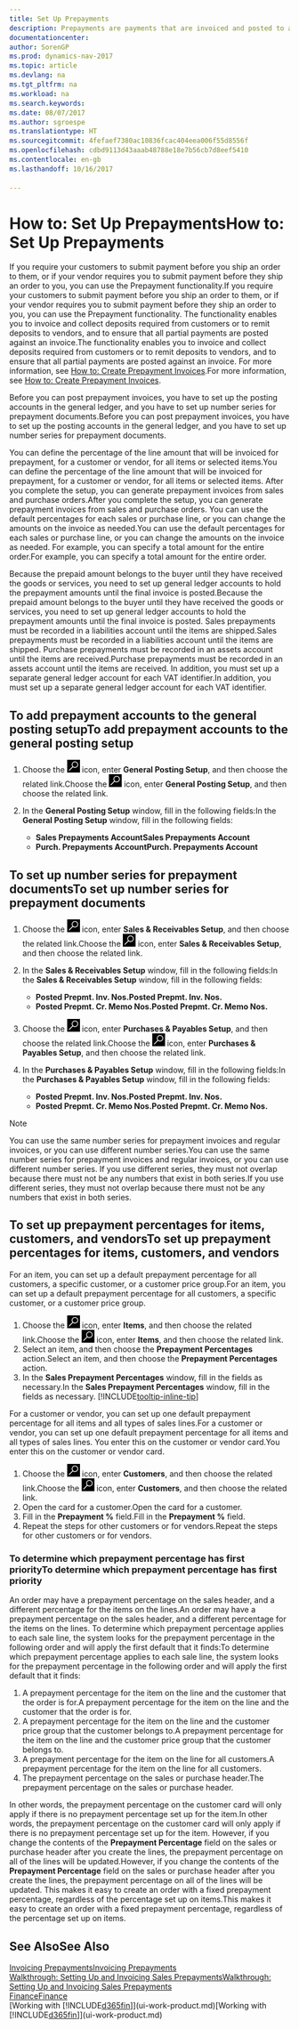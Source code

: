 ```yaml
---
title: Set Up Prepayments
description: Prepayments are payments that are invoiced and posted to a sales or purchase prepayment order before final invoicing. You might require a deposit before you manufacture items to order, or you might require payment before you ship items to a customer. The prepayments functionality enables you to invoice and collect deposits required from customers or to remit deposits to vendors. Thus, you can ensure that all payments are posted against an invoice.
documentationcenter: 
author: SorenGP
ms.prod: dynamics-nav-2017
ms.topic: article
ms.devlang: na
ms.tgt_pltfrm: na
ms.workload: na
ms.search.keywords: 
ms.date: 08/07/2017
ms.author: sgroespe
ms.translationtype: HT
ms.sourcegitcommit: 4fefaef7380ac10836fcac404eea006f55d8556f
ms.openlocfilehash: cdbd9113d43aaab48788e18e7b56cb7d8eef5410
ms.contentlocale: en-gb
ms.lasthandoff: 10/16/2017

---
```

# <a name="how-to-set-up-prepayments"></a><span data-ttu-id="b8c53-106">How to: Set Up Prepayments</span><span class="sxs-lookup"><span data-stu-id="b8c53-106">How to: Set Up Prepayments</span></span>
<span data-ttu-id="b8c53-107">If you require your customers to submit payment before you ship an order to them, or if your vendor requires you to submit payment before they ship an order to you, you can use the Prepayment functionality.</span><span class="sxs-lookup"><span data-stu-id="b8c53-107">If you require your customers to submit payment before you ship an order to them, or if your vendor requires you to submit payment before they ship an order to you, you can use the Prepayment functionality.</span></span> <span data-ttu-id="b8c53-108">The functionality enables you to invoice and collect deposits required from customers or to remit deposits to vendors, and to ensure that all partial payments are posted against an invoice.</span><span class="sxs-lookup"><span data-stu-id="b8c53-108">The functionality enables you to invoice and collect deposits required from customers or to remit deposits to vendors, and to ensure that all partial payments are posted against an invoice.</span></span> <span data-ttu-id="b8c53-109">For more information, see [How to: Create Prepayment Invoices](finance-how-to-create-prepayment-invoices.md).</span><span class="sxs-lookup"><span data-stu-id="b8c53-109">For more information, see [How to: Create Prepayment Invoices](finance-how-to-create-prepayment-invoices.md).</span></span>

<span data-ttu-id="b8c53-110">Before you can post prepayment invoices, you have to set up the posting accounts in the general ledger, and you have to set up number series for prepayment documents.</span><span class="sxs-lookup"><span data-stu-id="b8c53-110">Before you can post prepayment invoices, you have to set up the posting accounts in the general ledger, and you have to set up number series for prepayment documents.</span></span>  

<span data-ttu-id="b8c53-111">You can define the percentage of the line amount that will be invoiced for prepayment, for a customer or vendor, for all items or selected items.</span><span class="sxs-lookup"><span data-stu-id="b8c53-111">You can define the percentage of the line amount that will be invoiced for prepayment, for a customer or vendor, for all items or selected items.</span></span> <span data-ttu-id="b8c53-112">After you complete the setup, you can generate prepayment invoices from sales and purchase orders.</span><span class="sxs-lookup"><span data-stu-id="b8c53-112">After you complete the setup, you can generate prepayment invoices from sales and purchase orders.</span></span> <span data-ttu-id="b8c53-113">You can use the default percentages for each sales or purchase line, or you can change the amounts on the invoice as needed.</span><span class="sxs-lookup"><span data-stu-id="b8c53-113">You can use the default percentages for each sales or purchase line, or you can change the amounts on the invoice as needed.</span></span> <span data-ttu-id="b8c53-114">For example, you can specify a total amount for the entire order.</span><span class="sxs-lookup"><span data-stu-id="b8c53-114">For example, you can specify a total amount for the entire order.</span></span>  

<span data-ttu-id="b8c53-115">Because the prepaid amount belongs to the buyer until they have received the goods or services, you need to set up general ledger accounts to hold the prepayment amounts until the final invoice is posted.</span><span class="sxs-lookup"><span data-stu-id="b8c53-115">Because the prepaid amount belongs to the buyer until they have received the goods or services, you need to set up general ledger accounts to hold the prepayment amounts until the final invoice is posted.</span></span> <span data-ttu-id="b8c53-116">Sales prepayments must be recorded in a liabilities account until the items are shipped.</span><span class="sxs-lookup"><span data-stu-id="b8c53-116">Sales prepayments must be recorded in a liabilities account until the items are shipped.</span></span> <span data-ttu-id="b8c53-117">Purchase prepayments must be recorded in an assets account until the items are received.</span><span class="sxs-lookup"><span data-stu-id="b8c53-117">Purchase prepayments must be recorded in an assets account until the items are received.</span></span> <span data-ttu-id="b8c53-118">In addition, you must set up a separate general ledger account for each VAT identifier.</span><span class="sxs-lookup"><span data-stu-id="b8c53-118">In addition, you must set up a separate general ledger account for each VAT identifier.</span></span>

## <a name="to-add-prepayment-accounts-to-the-general-posting-setup"></a><span data-ttu-id="b8c53-119">To add prepayment accounts to the general posting setup</span><span class="sxs-lookup"><span data-stu-id="b8c53-119">To add prepayment accounts to the general posting setup</span></span>  

1. <span data-ttu-id="b8c53-120">Choose the ![Search for Page or Report](media/ui-search/search_small.png "Search for Page or Report icon") icon, enter **General Posting Setup**, and then choose the related link.</span><span class="sxs-lookup"><span data-stu-id="b8c53-120">Choose the ![Search for Page or Report](media/ui-search/search_small.png "Search for Page or Report icon") icon, enter **General Posting Setup**, and then choose the related link.</span></span>
2. <span data-ttu-id="b8c53-121">In the **General Posting Setup** window, fill in the following fields:</span><span class="sxs-lookup"><span data-stu-id="b8c53-121">In the **General Posting Setup** window, fill in the following fields:</span></span>  

    - <span data-ttu-id="b8c53-122">**Sales Prepayments Account**</span><span class="sxs-lookup"><span data-stu-id="b8c53-122">**Sales Prepayments Account**</span></span>  
    - <span data-ttu-id="b8c53-123">**Purch. Prepayments Account**</span><span class="sxs-lookup"><span data-stu-id="b8c53-123">**Purch. Prepayments Account**</span></span>  

## <a name="to-set-up-number-series-for-prepayment-documents"></a><span data-ttu-id="b8c53-124">To set up number series for prepayment documents</span><span class="sxs-lookup"><span data-stu-id="b8c53-124">To set up number series for prepayment documents</span></span>  

1. <span data-ttu-id="b8c53-125">Choose the ![Search for Page or Report](media/ui-search/search_small.png "Search for Page or Report icon") icon, enter **Sales & Receivables Setup**, and then choose the related link.</span><span class="sxs-lookup"><span data-stu-id="b8c53-125">Choose the ![Search for Page or Report](media/ui-search/search_small.png "Search for Page or Report icon") icon, enter **Sales & Receivables Setup**, and then choose the related link.</span></span>
2. <span data-ttu-id="b8c53-126">In the **Sales & Receivables Setup** window, fill in the following fields:</span><span class="sxs-lookup"><span data-stu-id="b8c53-126">In the **Sales & Receivables Setup** window, fill in the following fields:</span></span>  

   - <span data-ttu-id="b8c53-127">**Posted Prepmt. Inv. Nos.**</span><span class="sxs-lookup"><span data-stu-id="b8c53-127">**Posted Prepmt. Inv. Nos.**</span></span>
   - <span data-ttu-id="b8c53-128">**Posted Prepmt. Cr. Memo Nos.**</span><span class="sxs-lookup"><span data-stu-id="b8c53-128">**Posted Prepmt. Cr. Memo Nos.**</span></span>

1. <span data-ttu-id="b8c53-129">Choose the ![Search for Page or Report](media/ui-search/search_small.png "Search for Page or Report icon") icon, enter **Purchases & Payables Setup**, and then choose the related link.</span><span class="sxs-lookup"><span data-stu-id="b8c53-129">Choose the ![Search for Page or Report](media/ui-search/search_small.png "Search for Page or Report icon") icon, enter **Purchases & Payables Setup**, and then choose the related link.</span></span>
2. <span data-ttu-id="b8c53-130">In the **Purchases & Payables Setup** window, fill in the following fields:</span><span class="sxs-lookup"><span data-stu-id="b8c53-130">In the **Purchases & Payables Setup** window, fill in the following fields:</span></span>

    - <span data-ttu-id="b8c53-131">**Posted Prepmt. Inv. Nos.**</span><span class="sxs-lookup"><span data-stu-id="b8c53-131">**Posted Prepmt. Inv. Nos.**</span></span>
    - <span data-ttu-id="b8c53-132">**Posted Prepmt. Cr. Memo Nos.**</span><span class="sxs-lookup"><span data-stu-id="b8c53-132">**Posted Prepmt. Cr. Memo Nos.**</span></span>

> [!NOTE]  
>  <span data-ttu-id="b8c53-133">You can use the same number series for prepayment invoices and regular invoices, or you can use different number series.</span><span class="sxs-lookup"><span data-stu-id="b8c53-133">You can use the same number series for prepayment invoices and regular invoices, or you can use different number series.</span></span> <span data-ttu-id="b8c53-134">If you use different series, they must not overlap because there must not be any numbers that exist in both series.</span><span class="sxs-lookup"><span data-stu-id="b8c53-134">If you use different series, they must not overlap because there must not be any numbers that exist in both series.</span></span>  

## <a name="to-set-up-prepayment-percentages-for-items-customers-and-vendors"></a><span data-ttu-id="b8c53-135">To set up prepayment percentages for items, customers, and vendors</span><span class="sxs-lookup"><span data-stu-id="b8c53-135">To set up prepayment percentages for items, customers, and vendors</span></span>  
<span data-ttu-id="b8c53-136">For an item, you can set up a default prepayment percentage for all customers, a specific customer, or a customer price group.</span><span class="sxs-lookup"><span data-stu-id="b8c53-136">For an item, you can set up a default prepayment percentage for all customers, a specific customer, or a customer price group.</span></span>  

1. <span data-ttu-id="b8c53-137">Choose the ![Search for Page or Report](media/ui-search/search_small.png "Search for Page or Report icon") icon, enter **Items**, and then choose the related link.</span><span class="sxs-lookup"><span data-stu-id="b8c53-137">Choose the ![Search for Page or Report](media/ui-search/search_small.png "Search for Page or Report icon") icon, enter **Items**, and then choose the related link.</span></span>
2. <span data-ttu-id="b8c53-138">Select an item, and then choose the **Prepayment Percentages** action.</span><span class="sxs-lookup"><span data-stu-id="b8c53-138">Select an item, and then choose the **Prepayment Percentages** action.</span></span>  
3. <span data-ttu-id="b8c53-139">In the **Sales Prepayment Percentages** window, fill in the fields as necessary.</span><span class="sxs-lookup"><span data-stu-id="b8c53-139">In the **Sales Prepayment Percentages** window, fill in the fields as necessary.</span></span> [!INCLUDE[tooltip-inline-tip](includes/tooltip-inline-tip_md.md)]

<span data-ttu-id="b8c53-140">For a customer or vendor, you can set up one default prepayment percentage for all items and all types of sales lines.</span><span class="sxs-lookup"><span data-stu-id="b8c53-140">For a customer or vendor, you can set up one default prepayment percentage for all items and all types of sales lines.</span></span> <span data-ttu-id="b8c53-141">You enter this on the customer or vendor card.</span><span class="sxs-lookup"><span data-stu-id="b8c53-141">You enter this on the customer or vendor card.</span></span>

1. <span data-ttu-id="b8c53-142">Choose the ![Search for Page or Report](media/ui-search/search_small.png "Search for Page or Report icon") icon, enter **Customers**, and then choose the related link.</span><span class="sxs-lookup"><span data-stu-id="b8c53-142">Choose the ![Search for Page or Report](media/ui-search/search_small.png "Search for Page or Report icon") icon, enter **Customers**, and then choose the related link.</span></span>
2. <span data-ttu-id="b8c53-143">Open the card for a customer.</span><span class="sxs-lookup"><span data-stu-id="b8c53-143">Open the card for a customer.</span></span>
3. <span data-ttu-id="b8c53-144">Fill in the **Prepayment %** field.</span><span class="sxs-lookup"><span data-stu-id="b8c53-144">Fill in the **Prepayment %** field.</span></span>
4. <span data-ttu-id="b8c53-145">Repeat the steps for other customers or for vendors.</span><span class="sxs-lookup"><span data-stu-id="b8c53-145">Repeat the steps for other customers or for vendors.</span></span>  

### <a name="to-determine-which-prepayment-percentage-has-first-priority"></a><span data-ttu-id="b8c53-146">To determine which prepayment percentage has first priority</span><span class="sxs-lookup"><span data-stu-id="b8c53-146">To determine which prepayment percentage has first priority</span></span>  
<span data-ttu-id="b8c53-147">An order may have a prepayment percentage on the sales header, and a different percentage for the items on the lines.</span><span class="sxs-lookup"><span data-stu-id="b8c53-147">An order may have a prepayment percentage on the sales header, and a different percentage for the items on the lines.</span></span> <span data-ttu-id="b8c53-148">To determine which prepayment percentage applies to each sale line, the system looks for the prepayment percentage in the following order and will apply the first default that it finds:</span><span class="sxs-lookup"><span data-stu-id="b8c53-148">To determine which prepayment percentage applies to each sale line, the system looks for the prepayment percentage in the following order and will apply the first default that it finds:</span></span>  
1. <span data-ttu-id="b8c53-149">A prepayment percentage for the item on the line and the customer that the order is for.</span><span class="sxs-lookup"><span data-stu-id="b8c53-149">A prepayment percentage for the item on the line and the customer that the order is for.</span></span>  
2. <span data-ttu-id="b8c53-150">A prepayment percentage for the item on the line and the customer price group that the customer belongs to.</span><span class="sxs-lookup"><span data-stu-id="b8c53-150">A prepayment percentage for the item on the line and the customer price group that the customer belongs to.</span></span>  
3. <span data-ttu-id="b8c53-151">A prepayment percentage for the item on the line for all customers.</span><span class="sxs-lookup"><span data-stu-id="b8c53-151">A prepayment percentage for the item on the line for all customers.</span></span>  
4. <span data-ttu-id="b8c53-152">The prepayment percentage on the sales or purchase header.</span><span class="sxs-lookup"><span data-stu-id="b8c53-152">The prepayment percentage on the sales or purchase header.</span></span>  

<span data-ttu-id="b8c53-153">In other words, the prepayment percentage on the customer card will only apply if there is no prepayment percentage set up for the item.</span><span class="sxs-lookup"><span data-stu-id="b8c53-153">In other words, the prepayment percentage on the customer card will only apply if there is no prepayment percentage set up for the item.</span></span> <span data-ttu-id="b8c53-154">However, if you change the contents of the **Prepayment Percentage** field on the sales or purchase header after you create the lines, the prepayment percentage on all of the lines will be updated.</span><span class="sxs-lookup"><span data-stu-id="b8c53-154">However, if you change the contents of the **Prepayment Percentage** field on the sales or purchase header after you create the lines, the prepayment percentage on all of the lines will be updated.</span></span> <span data-ttu-id="b8c53-155">This makes it easy to create an order with a fixed prepayment percentage, regardless of the percentage set up on items.</span><span class="sxs-lookup"><span data-stu-id="b8c53-155">This makes it easy to create an order with a fixed prepayment percentage, regardless of the percentage set up on items.</span></span>

## <a name="see-also"></a><span data-ttu-id="b8c53-156">See Also</span><span class="sxs-lookup"><span data-stu-id="b8c53-156">See Also</span></span>  
[<span data-ttu-id="b8c53-157">Invoicing Prepayments</span><span class="sxs-lookup"><span data-stu-id="b8c53-157">Invoicing Prepayments</span></span>](finance-invoice-prepayments.md)  
[<span data-ttu-id="b8c53-158">Walkthrough: Setting Up and Invoicing Sales Prepayments</span><span class="sxs-lookup"><span data-stu-id="b8c53-158">Walkthrough: Setting Up and Invoicing Sales Prepayments</span></span>](walkthrough-setting-up-and-invoicing-sales-prepayments.md)  
[<span data-ttu-id="b8c53-159">Finance</span><span class="sxs-lookup"><span data-stu-id="b8c53-159">Finance</span></span>](finance.md)  
<span data-ttu-id="b8c53-160">[Working with [!INCLUDE[d365fin](includes/d365fin_md.md)]](ui-work-product.md)</span><span class="sxs-lookup"><span data-stu-id="b8c53-160">[Working with [!INCLUDE[d365fin](includes/d365fin_md.md)]](ui-work-product.md)</span></span>

